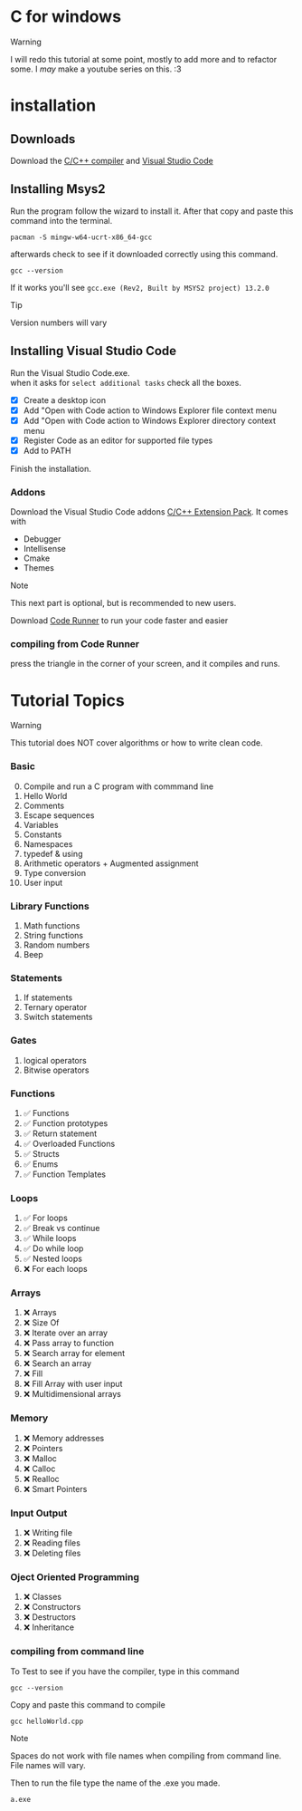 # C for windows

> [!WARNING]
> I will redo this tutorial at some point, mostly to add more and to refactor some. I *may* make a youtube series on this. :3

# installation
## Downloads
Download the [C/C++ compiler](https://www.msys2.org/) and [Visual Studio Code](https://code.visualstudio.com/download)

## Installing Msys2
Run the program follow the wizard to install it. After that copy and paste this command into the terminal.
```
pacman -S mingw-w64-ucrt-x86_64-gcc
```
afterwards check to see if it downloaded correctly using this command.
```
gcc --version
```
If it works you'll see `gcc.exe (Rev2, Built by MSYS2 project) 13.2.0`

> [!TIP]
> Version numbers will vary

## Installing Visual Studio Code
Run the Visual Studio Code.exe.\
when it asks for `select additional tasks` check all the boxes.

- [x] Create a desktop icon
- [x] Add "Open with Code action to Windows Explorer file context menu
- [x] Add "Open with Code action to Windows Explorer directory context menu
- [x] Register Code as an editor for supported file types
- [x] Add to PATH

Finish the installation.

### Addons
Download the Visual Studio Code addons [C/C++ Extension Pack](https://marketplace.visualstudio.com/items?itemName=ms-vscode.cpptools-extension-pack).
It comes with 
- Debugger
- Intellisense
- Cmake
- Themes

> [!NOTE]
> This next part is optional, but is recommended to new users.

Download [Code Runner](https://marketplace.visualstudio.com/items?itemName=formulahendry.code-runner) to run your code faster and easier

### compiling from Code Runner
press the triangle in the corner of your screen, and it compiles and runs.

# Tutorial Topics

> [!WARNING]
> This tutorial does NOT cover algorithms or how to write clean code.

### Basic
0. Compile and run a C program with commmand line
1. Hello World
2. Comments
3. Escape sequences
4. Variables
5. Constants
6. Namespaces
7. typedef & using
8. Arithmetic operators + Augmented assignment
9. Type conversion
10. User input

### Library Functions
1. Math functions
2. String functions
3. Random numbers
4. Beep

### Statements
1. If statements
2. Ternary operator
3. Switch statements

### Gates
1. logical operators
2. Bitwise operators

### Functions
1. ✅ Functions
2. ✅ Function prototypes
3. ✅ Return statement
4. ✅ Overloaded Functions
5. ✅ Structs
6. ✅ Enums
7. ✅ Function Templates

### Loops
1. ✅ For loops
2. ✅ Break vs continue
3. ✅ While loops
4. ✅ Do while loop
5. ✅ Nested loops
6. ❌ For each loops

### Arrays
1. ❌ Arrays
2. ❌ Size Of
3. ❌ Iterate over an array
4. ❌ Pass array to function
5. ❌ Search array for element
6. ❌ Search an array
7. ❌ Fill
8. ❌ Fill Array with user input
9. ❌ Multidimensional arrays

### Memory
1. ❌ Memory addresses
2. ❌ Pointers
3. ❌ Malloc
4. ❌ Calloc
5. ❌ Realloc
5. ❌ Smart Pointers

### Input Output
1. ❌ Writing file
2. ❌ Reading files
3. ❌ Deleting files

### Oject Oriented Programming
1. ❌ Classes
2. ❌ Constructors
3. ❌ Destructors
4. ❌ Inheritance

### compiling from command line
To Test to see if you have the compiler, type in this command
```
gcc --version
```

Copy and paste this command to compile
```
gcc helloWorld.cpp
```

> [!NOTE]
> Spaces do not work with file names when compiling from command line.\
> File names will vary.

Then to run the file type the name of the .exe you made.
```
a.exe
```